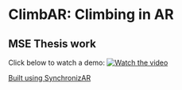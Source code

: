 # ClimbAR: Climbing in AR
## MSE Thesis work

Click below to watch a demo:
[![Watch the video](https://github.com/climbar-ai/AR-Climbing/assets/2231240/be67d7f7-f3ce-4296-91b6-63cf29173042)](https://studio.youtube.com/video/ejbVCAualg8/edit)

[Built using SynchronizAR](https://github.com/jdcast/SynchronizAR)
